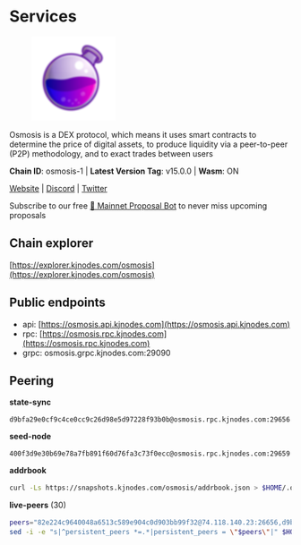 # Services

<figure><img src="https://raw.githubusercontent.com/kj89/cosmos-images/main/logos/osmosis.png" width="150" alt=""><figcaption></figcaption></figure>

Osmosis is a DEX protocol, which means it uses smart contracts  to determine the price of digital assets, to produce liquidity  via a peer-to-peer (P2P) methodology, and to exact trades between users

**Chain ID**: osmosis-1 | **Latest Version Tag**: v15.0.0 | **Wasm**: ON

[Website](https://osmosis.zone) | [Discord](https://discord.gg/osmosis) | [Twitter](https://twitter.com/osmosiszone)



Subscribe to our free [🤖 Mainnet Proposal Bot](https://t.me/kjnodes_proposal_bot) to never miss upcoming proposals


## Chain explorer
[https://explorer.kjnodes.com/osmosis](https://explorer.kjnodes.com/osmosis)

## Public endpoints

* api: [https://osmosis.api.kjnodes.com](https://osmosis.api.kjnodes.com)
* rpc: [https://osmosis.rpc.kjnodes.com](https://osmosis.rpc.kjnodes.com)
* grpc: osmosis.grpc.kjnodes.com:29090

## Peering

**state-sync**

```text
d9bfa29e0cf9c4ce0cc9c26d98e5d97228f93b0b@osmosis.rpc.kjnodes.com:29656
```

**seed-node**

```text
400f3d9e30b69e78a7fb891f60d76fa3c73f0ecc@osmosis.rpc.kjnodes.com:29659
```

**addrbook**
```bash
curl -Ls https://snapshots.kjnodes.com/osmosis/addrbook.json > $HOME/.osmosisd/config/addrbook.json
```

**live-peers** (30)
```bash
peers="82e224c9640048a6513c589e904c0d903bb99f32@74.118.140.23:26656,d9bfa29e0cf9c4ce0cc9c26d98e5d97228f93b0b@65.109.88.38:29656,569aac51b04607a18696c63035586816dec85511@157.90.213.235:26656,e726816f42831689eab9378d5d577f1d06d25716@23.88.22.10:26656,366c970c48c290810a1c79e65766a4e964ac044c@68.219.212.74:26656,c124ce0b508e8b9ed1c5b6957f362225659b5343@169.155.169.186:26656,2cb8dd6195c65458e3c18505bb70ce2ff624f85c@89.58.61.223:2000,4e38d3caa1554d7f46a2654fa9997554c13f61f2@95.216.96.61:26656,7fc90a9c32c775ff685798c33fc06fe6d5009b26@202.61.229.102:26656,b084089897e1ea470750a9ab08c6425bb66fee98@20.241.82.136:26656,a2024229e2eed1650ba3a3ea9db67fa318dc232e@142.132.199.3:26656,f860ee99ef34f10155065a97e95da07f712f1d6b@116.202.169.6:26666,ef573bd8b519f9572798444f6c229ab0a3204bb8@5.9.94.24:26656,a7d96dc929824613315dcc1c90fee119f28cc51f@169.155.168.250:26656,e613079d9b1c1c688963215a975cc9b29722f4fb@65.108.238.103:12556,913e9db0332df1152e5afe032ab81bdb65e3f91c@110.11.23.44:26656,8a0caf4581f135b1468408ec398d94573da02e8c@198.244.202.140:26656,3226b67b2bb9da41b633392a785e87e8f6749939@162.55.245.149:12000,c257db7b3a7f61688c6452d1e9dcfb3034e54fe8@143.198.98.144:26656,8cd04b204cf7bcbbe0f62e818b3d9ab47195aca3@20.39.195.201:26656,65f51ebf46256d829ae5903e9faf31dae35bdf46@65.109.64.245:26656,594321750643b7a70c27dbc9440c41206a8c19d9@195.14.6.2:26656,4cccbb26639559c39f44758d246c5ed928f7717f@176.9.19.66:26656,294fb7588a6966bb9096a79eed8979fe6f42380e@207.148.88.210:26656,7f36123a395e902deaecf63bdaf5656bbb209623@15.204.52.75:26656,2904827f3ffa642bf7122d65cef27e1ab40a7346@35.74.104.174:16656,5ee0a923bdd973f312bc2f5a4a6f25b817e3aba1@40.76.143.93:26656,75bae7b2af60155b6687ca3e5f92010d35cb0c12@54.164.100.216:26656,94e69330d6f4cfe221cdd2ce49ee141e53e5f200@23.106.120.6:26656,c13125d0a7430de9448c97eea231e7dcab897df5@188.34.191.2:26756"
sed -i -e "s|^persistent_peers *=.*|persistent_peers = \"$peers\"|" $HOME/.osmosisd/config/config.toml
```

